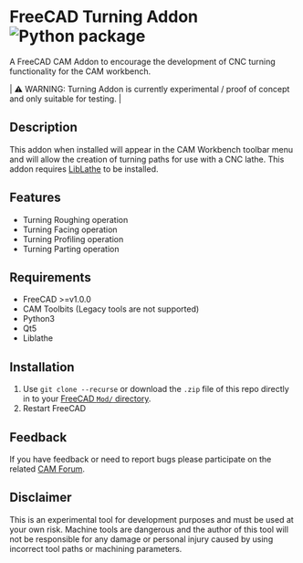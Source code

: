 # FreeCAD Turning Addon ![Python package](https://github.com/dubstar-04/FreeCAD_Turning_Addon/workflows/Python%20package/badge.svg?branch=master)
A FreeCAD CAM Addon to encourage the development of CNC turning functionality for the CAM workbench.  

| :warning: WARNING: Turning Addon is currently experimental / proof of concept and only suitable for testing. |

## Description
This addon when installed will appear in the CAM Workbench toolbar menu and will allow the creation of turning paths for use with a CNC lathe. This addon requires [LibLathe](https://github.com/dubstar-04/LibLathe) to be installed. 

## Features
* Turning Roughing operation
* Turning Facing operation
* Turning Profiling operation
* Turning Parting operation

## Requirements
* FreeCAD >=v1.0.0
* CAM Toolbits (Legacy tools are not supported)
* Python3  
* Qt5
* Liblathe

## Installation
1. Use `git clone --recurse` or download the `.zip` file of this repo directly in to your [FreeCAD `Mod/` directory](https://www.freecadweb.org/wiki/Installing_more_workbenches).  
2. Restart FreeCAD 

## Feedback  
If you have feedback or need to report bugs please participate on the related [CAM Forum](https://forum.freecadweb.org/viewtopic.php?f=15&t=30563&start=0). 

## Disclaimer
This is an experimental tool for development purposes and must be used at your own risk. Machine tools are dangerous and the author of this tool will not be responsible for any damage or personal injury caused by using incorrect tool paths or machining parameters.
